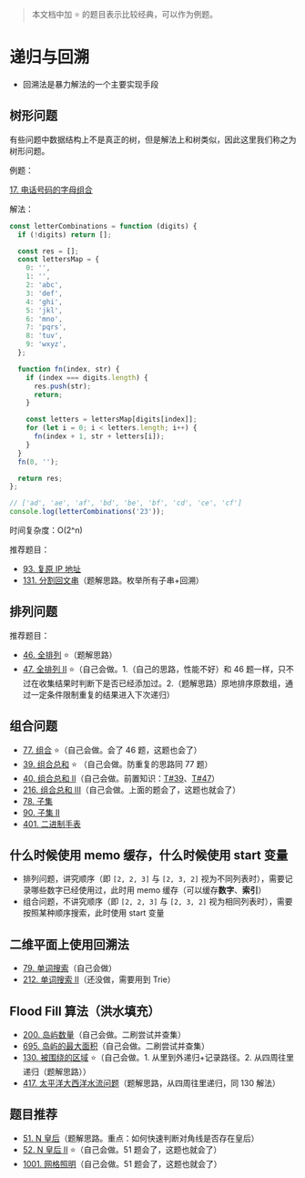 > 本文档中加 ⭐ 的题目表示比较经典，可以作为例题。

# 递归与回溯

- 回溯法是暴力解法的一个主要实现手段

## 树形问题

有些问题中数据结构上不是真正的树，但是解法上和树类似，因此这里我们称之为树形问题。

例题：

[17. 电话号码的字母组合](https://leetcode.cn/problems/letter-combinations-of-a-phone-number/description/)

解法：

```js
const letterCombinations = function (digits) {
  if (!digits) return [];

  const res = [];
  const lettersMap = {
    0: '',
    1: '',
    2: 'abc',
    3: 'def',
    4: 'ghi',
    5: 'jkl',
    6: 'mno',
    7: 'pqrs',
    8: 'tuv',
    9: 'wxyz',
  };

  function fn(index, str) {
    if (index === digits.length) {
      res.push(str);
      return;
    }

    const letters = lettersMap[digits[index]];
    for (let i = 0; i < letters.length; i++) {
      fn(index + 1, str + letters[i]);
    }
  }
  fn(0, '');

  return res;
};

// ['ad', 'ae', 'af', 'bd', 'be', 'bf', 'cd', 'ce', 'cf']
console.log(letterCombinations('23'));
```

时间复杂度：O(2^n)

推荐题目：

- [93. 复原 IP 地址](https://leetcode.cn/problems/restore-ip-addresses/)
- [131. 分割回文串](https://leetcode.cn/problems/palindrome-partitioning/)（题解思路。枚举所有子串+回溯）

## 排列问题

推荐题目：

- [46. 全排列](https://leetcode.cn/problems/permutations/) ⭐（题解思路）
- [47. 全排列 II](https://leetcode.cn/problems/permutations-ii/) ⭐（自己会做。1.（自己的思路，性能不好）和 46 题一样，只不过在收集结果时判断下是否已经添加过。2.（题解思路）原地排序原数组，通过一定条件限制重复的结果进入下次递归）

## 组合问题

- [77. 组合](https://leetcode.cn/problems/combinations/) ⭐（自己会做。会了 46 题，这题也会了）
- [39. 组合总和](https://leetcode.cn/problems/combination-sum/) ⭐ （自己会做。防重复的思路同 77 题）
- [40. 组合总和 II](https://leetcode.cn/problems/combination-sum-ii/)（自己会做。前置知识：[T#39](https://leetcode.cn/problems/combination-sum/)、[T#47](https://leetcode.cn/problems/permutations-ii/)）
- [216. 组合总和 III](https://leetcode.cn/problems/combination-sum-iii/)（自己会做。上面的题会了，这题也就会了）
- [78. 子集](https://leetcode.cn/problems/subsets/)
- [90. 子集 II](https://leetcode.cn/problems/subsets-ii/)
- [401. 二进制手表](https://leetcode.cn/problems/binary-watch/)

## 什么时候使用 memo 缓存，什么时候使用 start 变量

- 排列问题，讲究顺序（即 `[2, 2, 3]` 与 `[2, 3, 2]` 视为不同列表时），需要记录哪些数字已经使用过，此时用 memo 缓存（可以缓存**数字**、**索引**）
- 组合问题，不讲究顺序（即 `[2, 2, 3]` 与 `[2, 3, 2]` 视为相同列表时），需要按照某种顺序搜索，此时使用 start 变量

## 二维平面上使用回溯法

- [79. 单词搜索](https://leetcode.cn/problems/word-search/)（自己会做）
- [212. 单词搜索 II](https://leetcode.cn/problems/word-search-ii/description/)（还没做，需要用到 Trie）

## Flood Fill 算法（洪水填充）

- [200. 岛屿数量](https://leetcode.cn/problems/number-of-islands/)（自己会做。二刷尝试并查集）
- [695. 岛屿的最大面积](https://leetcode.cn/problems/max-area-of-island/)（自己会做。二刷尝试并查集）
- [130. 被围绕的区域](https://leetcode.cn/problems/surrounded-regions/) ⭐（自己会做。1. 从里到外递归+记录路径。2. 从四周往里递归（题解思路））
- [417. 太平洋大西洋水流问题](https://leetcode.cn/problems/pacific-atlantic-water-flow/)（题解思路，从四周往里递归，同 130 解法）

## 题目推荐

- [51. N 皇后](https://leetcode.cn/problems/n-queens/)（题解思路。重点：如何快速判断对角线是否存在皇后）
- [52. N 皇后 II](https://leetcode.cn/problems/n-queens-ii/) ⭐（自己会做。51 题会了，这题也就会了）
- [1001. 网格照明](https://leetcode.cn/problems/grid-illumination/)（自己会做。51 题会了，这题也就会了）
